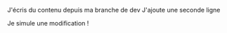 J'écris du contenu depuis ma branche de dev 
J'ajoute une seconde ligne 

Je simule une modification ! 
